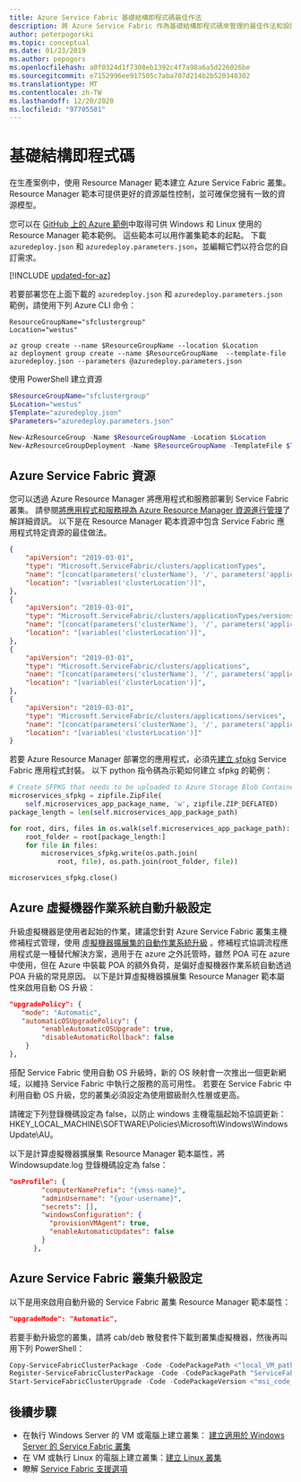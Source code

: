 ```yaml
---
title: Azure Service Fabric 基礎結構即程式碼最佳作法
description: 將 Azure Service Fabric 作為基礎結構即程式碼來管理的最佳作法和設計考慮。
author: peterpogorski
ms.topic: conceptual
ms.date: 01/23/2019
ms.author: pepogors
ms.openlocfilehash: a0f0324d1f7308eb1392c4f7a98a6a5d226026be
ms.sourcegitcommit: e7152996ee917505c7aba707d214b2b520348302
ms.translationtype: MT
ms.contentlocale: zh-TW
ms.lasthandoff: 12/20/2020
ms.locfileid: "97705501"
---
```

# <a name="infrastructure-as-code"></a>基礎結構即程式碼

在生產案例中，使用 Resource Manager 範本建立 Azure Service Fabric 叢集。 Resource Manager 範本可提供更好的資源屬性控制，並可確保您擁有一致的資源模型。

您可以在 [GitHub 上的 Azure 範例](https://github.com/Azure-Samples/service-fabric-cluster-templates)中取得可供 Windows 和 Linux 使用的 Resource Manager 範本範例。 這些範本可以用作叢集範本的起點。 下載 `azuredeploy.json` 和 `azuredeploy.parameters.json`，並編輯它們以符合您的自訂需求。

[!INCLUDE [updated-for-az](../../includes/updated-for-az.md)]

若要部署您在上面下載的 `azuredeploy.json` 和 `azuredeploy.parameters.json` 範例，請使用下列 Azure CLI 命令：

```azurecli
ResourceGroupName="sfclustergroup"
Location="westus"

az group create --name $ResourceGroupName --location $Location 
az deployment group create --name $ResourceGroupName  --template-file azuredeploy.json --parameters @azuredeploy.parameters.json
```

使用 PowerShell 建立資源

```powershell
$ResourceGroupName="sfclustergroup"
$Location="westus"
$Template="azuredeploy.json"
$Parameters="azuredeploy.parameters.json"

New-AzResourceGroup -Name $ResourceGroupName -Location $Location
New-AzResourceGroupDeployment -Name $ResourceGroupName -TemplateFile $Template -TemplateParameterFile $Parameters
```

## <a name="azure-service-fabric-resources"></a>Azure Service Fabric 資源

您可以透過 Azure Resource Manager 將應用程式和服務部署到 Service Fabric 叢集。 請參閱[將應用程式和服務視為 Azure Resource Manager 資源進行管理](./service-fabric-application-arm-resource.md)了解詳細資訊。 以下是在 Resource Manager 範本資源中包含 Service Fabric 應用程式特定資源的最佳做法。

```json
{
    "apiVersion": "2019-03-01",
    "type": "Microsoft.ServiceFabric/clusters/applicationTypes",
    "name": "[concat(parameters('clusterName'), '/', parameters('applicationTypeName'))]",
    "location": "[variables('clusterLocation')]",
},
{
    "apiVersion": "2019-03-01",
    "type": "Microsoft.ServiceFabric/clusters/applicationTypes/versions",
    "name": "[concat(parameters('clusterName'), '/', parameters('applicationTypeName'), '/', parameters('applicationTypeVersion'))]",
    "location": "[variables('clusterLocation')]",
},
{
    "apiVersion": "2019-03-01",
    "type": "Microsoft.ServiceFabric/clusters/applications",
    "name": "[concat(parameters('clusterName'), '/', parameters('applicationName'))]",
    "location": "[variables('clusterLocation')]",
},
{
    "apiVersion": "2019-03-01",
    "type": "Microsoft.ServiceFabric/clusters/applications/services",
    "name": "[concat(parameters('clusterName'), '/', parameters('applicationName'), '/', parameters('serviceName'))]",
    "location": "[variables('clusterLocation')]"
}
```

若要 Azure Resource Manager 部署您的應用程式，必須先[建立 sfpkg](./service-fabric-package-apps.md#create-an-sfpkg) Service Fabric 應用程式封裝。 以下 python 指令碼為示範如何建立 sfpkg 的範例：

```python
# Create SFPKG that needs to be uploaded to Azure Storage Blob Container
microservices_sfpkg = zipfile.ZipFile(
    self.microservices_app_package_name, 'w', zipfile.ZIP_DEFLATED)
package_length = len(self.microservices_app_package_path)

for root, dirs, files in os.walk(self.microservices_app_package_path):
    root_folder = root[package_length:]
    for file in files:
        microservices_sfpkg.write(os.path.join(
            root, file), os.path.join(root_folder, file))

microservices_sfpkg.close()
```

## <a name="azure-virtual-machine-operating-system-automatic-upgrade-configuration"></a>Azure 虛擬機器作業系統自動升級設定 
升級虛擬機器是使用者起始的作業，建議您針對 Azure Service Fabric 叢集主機修補程式管理，使用 [虛擬機器擴展集的自動作業系統升級](../virtual-machine-scale-sets/virtual-machine-scale-sets-automatic-upgrade.md) 。修補程式協調流程應用程式是一種替代解決方案，適用于在 azure 之外託管時，雖然 POA 可在 azure 中使用，但在 Azure 中裝載 POA 的額外負荷，是偏好虛擬機器作業系統自動透過 POA 升級的常見原因。 以下是計算虛擬機器擴展集 Resource Manager 範本屬性來啟用自動 OS 升級：

```json
"upgradePolicy": {
   "mode": "Automatic",
   "automaticOSUpgradePolicy": {
        "enableAutomaticOSUpgrade": true,
        "disableAutomaticRollback": false
    }
},
```
搭配 Service Fabric 使用自動 OS 升級時，新的 OS 映射會一次推出一個更新網域，以維持 Service Fabric 中執行之服務的高可用性。 若要在 Service Fabric 中利用自動 OS 升級，您的叢集必須設定為使用銀級耐久性層或更高。

請確定下列登錄機碼設定為 false，以防止 windows 主機電腦起始不協調更新： HKEY_LOCAL_MACHINE\SOFTWARE\Policies\Microsoft\Windows\WindowsUpdate\AU。

以下是計算虛擬機器擴展集 Resource Manager 範本屬性，將 Windowsupdate.log 登錄機碼設定為 false：
```json
"osProfile": {
        "computerNamePrefix": "{vmss-name}",
        "adminUsername": "{your-username}",
        "secrets": [],
        "windowsConfiguration": {
          "provisionVMAgent": true,
          "enableAutomaticUpdates": false
        }
      },
```

## <a name="azure-service-fabric-cluster-upgrade-configuration"></a>Azure Service Fabric 叢集升級設定
以下是用來啟用自動升級的 Service Fabric 叢集 Resource Manager 範本屬性：
```json
"upgradeMode": "Automatic",
```
若要手動升級您的叢集，請將 cab/deb 散發套件下載到叢集虛擬機器，然後再叫用下列 PowerShell：
```powershell
Copy-ServiceFabricClusterPackage -Code -CodePackagePath <"local_VM_path_to_msi"> -CodePackagePathInImageStore ServiceFabric.msi -ImageStoreConnectionString "fabric:ImageStore"
Register-ServiceFabricClusterPackage -Code -CodePackagePath "ServiceFabric.msi"
Start-ServiceFabricClusterUpgrade -Code -CodePackageVersion <"msi_code_version">
```

## <a name="next-steps"></a>後續步驟

* 在執行 Windows Server 的 VM 或電腦上建立叢集： [建立適用於 Windows Server 的 Service Fabric 叢集](service-fabric-tutorial-create-vnet-and-windows-cluster.md)
* 在 VM 或執行 Linux 的電腦上建立叢集：[建立 Linux 叢集](service-fabric-tutorial-create-vnet-and-linux-cluster.md)
* 瞭解 [Service Fabric 支援選項](service-fabric-support.md)
